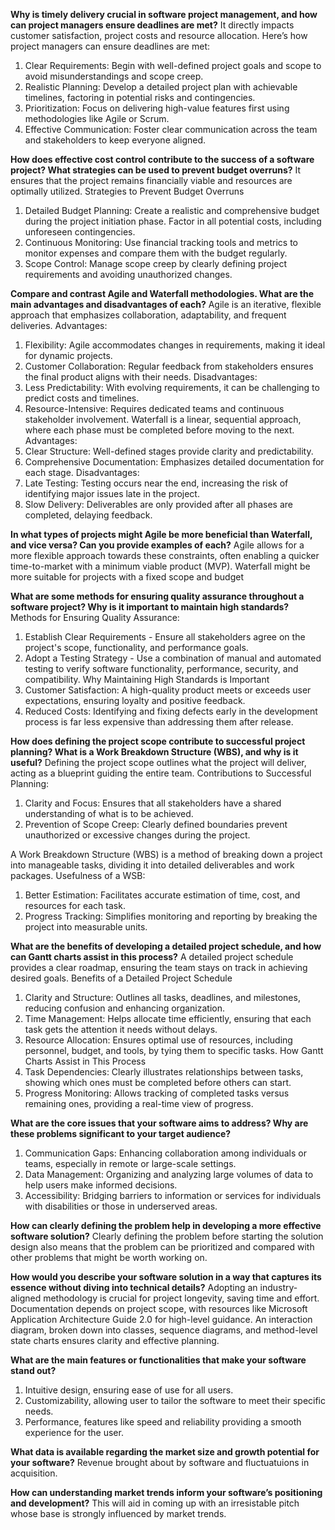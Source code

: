 **Why is timely delivery crucial in software project management, and how can project managers ensure deadlines are met?**
It directly impacts customer satisfaction, project costs and resource allocation. 
Here’s how project managers can ensure deadlines are met:
  1. Clear Requirements: Begin with well-defined project goals and scope to avoid misunderstandings and scope creep.
  2. Realistic Planning: Develop a detailed project plan with achievable timelines, factoring in potential risks and contingencies.
  3. Prioritization: Focus on delivering high-value features first using methodologies like Agile or Scrum.
  4. Effective Communication: Foster clear communication across the team and stakeholders to keep everyone aligned.

**How does effective cost control contribute to the success of a software project? What strategies can be used to prevent budget overruns?**
It ensures that the project remains financially viable and resources are optimally utilized.
Strategies to Prevent Budget Overruns
  1. Detailed Budget Planning: Create a realistic and comprehensive budget during the project initiation phase. Factor in all potential costs, including unforeseen contingencies.
  2. Continuous Monitoring: Use financial tracking tools and metrics to monitor expenses and compare them with the budget regularly.
  3. Scope Control: Manage scope creep by clearly defining project requirements and avoiding unauthorized changes.

**Compare and contrast Agile and Waterfall methodologies. What are the main advantages and disadvantages of each?**
Agile is an iterative, flexible approach that emphasizes collaboration, adaptability, and frequent deliveries.
Advantages:
  1. Flexibility: Agile accommodates changes in requirements, making it ideal for dynamic projects.
  2. Customer Collaboration: Regular feedback from stakeholders ensures the final product aligns           with their needs.
Disadvantages:
  1. Less Predictability: With evolving requirements, it can be challenging to predict costs and timelines.
  2. Resource-Intensive: Requires dedicated teams and continuous stakeholder involvement.
Waterfall is a linear, sequential approach, where each phase must be completed before moving to the next.
Advantages:
  1. Clear Structure: Well-defined stages provide clarity and predictability.
  2. Comprehensive Documentation: Emphasizes detailed documentation for each stage.
Disadvantages:
  1. Late Testing: Testing occurs near the end, increasing the risk of identifying major issues late in the project.
  2. Slow Delivery: Deliverables are only provided after all phases are completed, delaying feedback.

**In what types of projects might Agile be more beneficial than Waterfall, and vice versa? Can you provide examples of each?**
Agile allows for a more flexible approach towards these constraints, often enabling a quicker time-to-market with a minimum viable product (MVP). Waterfall might be more suitable for projects with a fixed scope and budget

**What are some methods for ensuring quality assurance throughout a software project? Why is it important to maintain high standards?**
Methods for Ensuring Quality Assurance:
  1. Establish Clear Requirements - Ensure all stakeholders agree on the project's scope, functionality, and performance goals.
  2. Adopt a Testing Strategy - Use a combination of manual and automated testing to verify software functionality, performance, security, and compatibility.
Why Maintaining High Standards is Important
  1. Customer Satisfaction: A high-quality product meets or exceeds user expectations, ensuring loyalty and positive feedback.
  2. Reduced Costs: Identifying and fixing defects early in the development process is far less expensive than addressing them after release.

**How does defining the project scope contribute to successful project planning? What is a Work Breakdown Structure (WBS), and why is it useful?**
Defining the project scope outlines what the project will deliver, acting as a blueprint guiding the entire team.
Contributions to Successful Planning:
  1. Clarity and Focus: Ensures that all stakeholders have a shared understanding of what is to be achieved.
  2. Prevention of Scope Creep: Clearly defined boundaries prevent unauthorized or excessive changes during the project.

A Work Breakdown Structure (WBS) is a method of breaking down a project into manageable tasks, dividing it into detailed deliverables and work packages.
Usefulness of a WSB:
  1. Better Estimation: Facilitates accurate estimation of time, cost, and resources for each task.
  2. Progress Tracking: Simplifies monitoring and reporting by breaking the project into measurable units.

**What are the benefits of developing a detailed project schedule, and how can Gantt charts assist in this process?**
A detailed project schedule provides a clear roadmap, ensuring the team stays on track in achieving desired goals.
Benefits of a Detailed Project Schedule
  1. Clarity and Structure: Outlines all tasks, deadlines, and milestones, reducing confusion and enhancing organization.
  2. Time Management: Helps allocate time efficiently, ensuring that each task gets the attention it needs without delays.
  3. Resource Allocation: Ensures optimal use of resources, including personnel, budget, and tools, by tying them to specific tasks.
How Gantt Charts Assist in This Process
  1. Task Dependencies: Clearly illustrates relationships between tasks, showing which ones must be completed before others can start.
  2. Progress Monitoring: Allows tracking of completed tasks versus remaining ones, providing a real-time view of progress.

**What are the core issues that your software aims to address? Why are these problems significant to your target audience?**
1. Communication Gaps: Enhancing collaboration among individuals or teams, especially in remote or large-scale settings.
2. Data Management: Organizing and analyzing large volumes of data to help users make informed decisions.
3. Accessibility: Bridging barriers to information or services for individuals with disabilities or those in underserved areas.

**How can clearly defining the problem help in developing a more effective software solution?**
Clearly defining the problem before starting the solution design also means that the problem can be prioritized and compared with other problems that might be worth working on.

**How would you describe your software solution in a way that captures its essence without diving into technical details?**
Adopting an industry-aligned methodology is crucial for project longevity, saving time and effort. Documentation depends on project scope, with resources like Microsoft Application Architecture Guide 2.0 for high-level guidance. An interaction diagram, broken down into classes, sequence diagrams, and method-level state charts ensures clarity and effective planning.

**What are the main features or functionalities that make your software stand out?**
1. Intuitive design, ensuring ease of use for all users.
2. Customizability, allowing user to tailor the software to meet their specific needs.
3. Performance, features like speed and reliability providing a smooth experience for the user.

**What data is available regarding the market size and growth potential for your software?**
Revenue brought about by software and fluctuatuions in acquisition.

**How can understanding market trends inform your software’s positioning and development?**
This will aid in coming up with an irresistable pitch whose base is strongly influenced by market trends.
